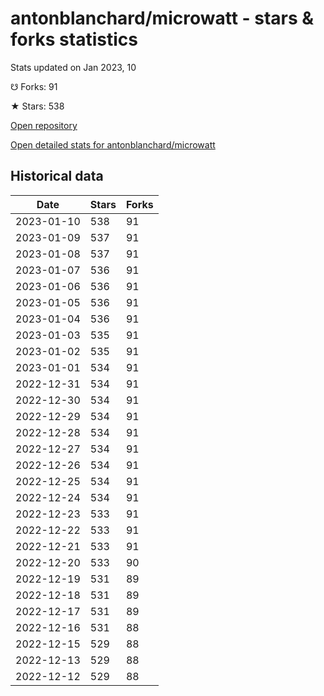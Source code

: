# antonblanchard/microwatt - stars & forks statistics

Stats updated on Jan 2023, 10

☋ Forks: 91

★ Stars: 538

[Open repository](https://github.com/antonblanchard/microwatt)

[Open detailed stats for antonblanchard/microwatt](https://reviewgithub.com/rep/antonblanchard/microwatt)

## Historical data
| Date | Stars | Forks |
|------|-------|-------|
| 2023-01-10 | 538 | 91 | 
| 2023-01-09 | 537 | 91 | 
| 2023-01-08 | 537 | 91 | 
| 2023-01-07 | 536 | 91 | 
| 2023-01-06 | 536 | 91 | 
| 2023-01-05 | 536 | 91 | 
| 2023-01-04 | 536 | 91 | 
| 2023-01-03 | 535 | 91 | 
| 2023-01-02 | 535 | 91 | 
| 2023-01-01 | 534 | 91 | 
| 2022-12-31 | 534 | 91 | 
| 2022-12-30 | 534 | 91 | 
| 2022-12-29 | 534 | 91 | 
| 2022-12-28 | 534 | 91 | 
| 2022-12-27 | 534 | 91 | 
| 2022-12-26 | 534 | 91 | 
| 2022-12-25 | 534 | 91 | 
| 2022-12-24 | 534 | 91 | 
| 2022-12-23 | 533 | 91 | 
| 2022-12-22 | 533 | 91 | 
| 2022-12-21 | 533 | 91 | 
| 2022-12-20 | 533 | 90 | 
| 2022-12-19 | 531 | 89 | 
| 2022-12-18 | 531 | 89 | 
| 2022-12-17 | 531 | 89 | 
| 2022-12-16 | 531 | 88 | 
| 2022-12-15 | 529 | 88 | 
| 2022-12-13 | 529 | 88 | 
| 2022-12-12 | 529 | 88 | 

